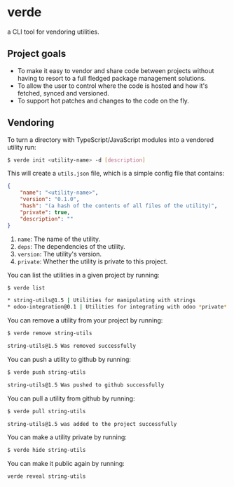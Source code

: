 # verde

a CLI tool for vendoring utilities.

## Project goals

-   To make it easy to vendor and share code between projects without having to resort to a full fledged package management solutions.
-   To allow the user to control where the code is hosted and how it's fetched, synced and versioned.
-   To support hot patches and changes to the code on the fly.

## Vendoring

To turn a directory with TypeScript/JavaScript modules into a vendored utility run:

```bash
$ verde init <utility-name> -d [description]
```

This will create a `utils.json` file, which is a simple config file that contains:

```json
{
    "name": "<utility-name>",
    "version": "0.1.0",
    "hash": "(a hash of the contents of all files of the utility)",
    "private": true,
    "description": ""
}
```

1. `name`: The name of the utility.
2. `deps`: The dependencies of the utility.
3. `version`: The utility's version.
4. `private`: Whether the utility is private to this project.

You can list the utilities in a given project by running:

```bash
$ verde list

* string-utils@1.5 | Utilities for manipulating with strings
* odoo-integration@0.1 | Utilities for integrating with odoo *private*
```

You can remove a utility from your project by running:

```bash
$ verde remove string-utils

string-utils@1.5 Was removed successfully
```

You can push a utility to github by running:

```bash
$ verde push string-utils

string-utils@1.5 Was pushed to github successfully
```

You can pull a utility from github by running:

```bash
$ verde pull string-utils

string-utils@1.5 was added to the project successfully
```

You can make a utility private by running:

```bash
$ verde hide string-utils
```

You can make it public again by running:

```bash
verde reveal string-utils
```
